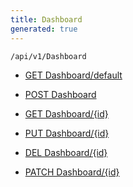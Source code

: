 ```yaml
---
title: Dashboard
generated: true
---
```


```http
/api/v1/Dashboard
```




* [GET Dashboard/default](v1Dashboard_DefaultDashboard.md)

* [POST Dashboard](v1Dashboard_PostDashboard.md)

* [GET Dashboard/{id}](v1Dashboard_GetDashboard.md)

* [PUT Dashboard/{id}](v1Dashboard_PutDashboard.md)

* [DEL Dashboard/{id}](v1Dashboard_DeleteDashboard.md)

* [PATCH Dashboard/{id}](v1Dashboard_PatchDashboard.md)